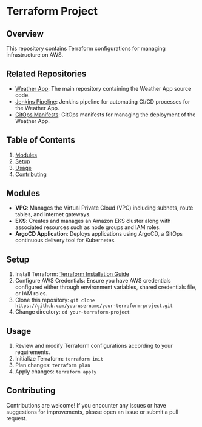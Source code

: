 
# Terraform Project

## Overview

This repository contains Terraform configurations for managing infrastructure on AWS.

## Related Repositories
- [Weather App](https://github.com/eilaytal/weather-app): The main repository containing the Weather App source code.
- [Jenkins Pipeline](https://github.com/eilaytal/jenkins_pipeline): Jenkins pipeline for automating CI/CD processes for the Weather App.
- [GitOps Manifests](https://github.com/eilaytal/gitops-manifests): GitOps manifests for managing the deployment of the Weather App.
## Table of Contents

1. [Modules](#modules)
2. [Setup](#setup)
3. [Usage](#usage)
4. [Contributing](#contributing)

## Modules <a name="modules"></a>

- **VPC**: Manages the Virtual Private Cloud (VPC) including subnets, route tables, and internet gateways.
- **EKS**: Creates and manages an Amazon EKS cluster along with associated resources such as node groups and IAM roles.
- **ArgoCD Application**: Deploys applications using ArgoCD, a GitOps continuous delivery tool for Kubernetes.

## Setup <a name="setup"></a>

1. Install Terraform: [Terraform Installation Guide](https://learn.hashicorp.com/tutorials/terraform/install-cli)
2. Configure AWS Credentials: Ensure you have AWS credentials configured either through environment variables, shared credentials file, or IAM roles.
3. Clone this repository: `git clone https://github.com/yourusername/your-terraform-project.git`
4. Change directory: `cd your-terraform-project`

## Usage <a name="usage"></a>

1. Review and modify Terraform configurations according to your requirements.
2. Initialize Terraform: `terraform init`
3. Plan changes: `terraform plan`
4. Apply changes: `terraform apply`

## Contributing <a name="contributing"></a>

Contributions are welcome! If you encounter any issues or have suggestions for improvements, please open an issue or submit a pull request.
